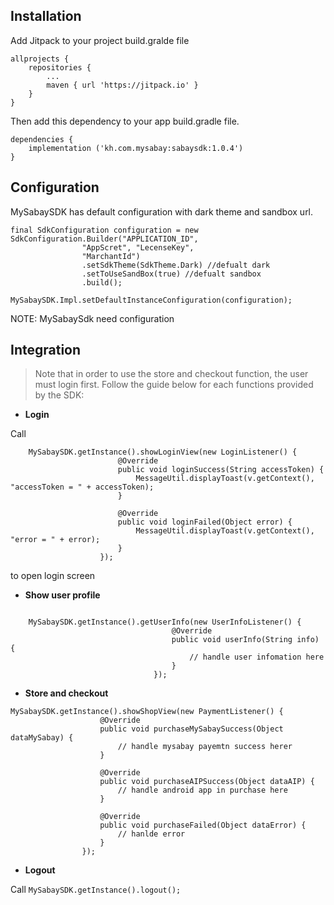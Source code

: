 ## Installation

Add Jitpack to your project build.gralde file

```
allprojects {
    repositories {
        ...
        maven { url 'https://jitpack.io' }
    }
}
```

Then add this dependency to your app build.gradle file.

```
dependencies {
    implementation ('kh.com.mysabay:sabaysdk:1.0.4')
}
```

## Configuration

MySabaySDK has default configuration with dark theme and sandbox url.

```
final SdkConfiguration configuration = new SdkConfiguration.Builder("APPLICATION_ID",
                "AppScret", "LecenseKey",
                "MarchantId")
                .setSdkTheme(SdkTheme.Dark) //defualt dark
                .setToUseSandBox(true) //defualt sandbox
                .build();
        MySabaySDK.Impl.setDefaultInstanceConfiguration(configuration);
```
NOTE: MySabaySdk need configuration

## Integration

> Note that in order to use the store and checkout function, the user must login first.
> Follow the guide below for each functions provided by the SDK:

*  **Login**

Call 

```
    MySabaySDK.getInstance().showLoginView(new LoginListener() {
                        @Override
                        public void loginSuccess(String accessToken) {
                            MessageUtil.displayToast(v.getContext(), "accessToken = " + accessToken);
                        }
    
                        @Override
                        public void loginFailed(Object error) {
                            MessageUtil.displayToast(v.getContext(), "error = " + error);
                        }
                    });
``` 
to open login screen

* **Show user profile**

```android

    MySabaySDK.getInstance().getUserInfo(new UserInfoListener() {
                                    @Override
                                    public void userInfo(String info) {
                                        // handle user infomation here
                                    }
                                });
```

* **Store and checkout**

```
MySabaySDK.getInstance().showShopView(new PaymentListener() {
                    @Override
                    public void purchaseMySabaySuccess(Object dataMySabay) {
                        // handle mysabay payemtn success herer
                    }

                    @Override
                    public void purchaseAIPSuccess(Object dataAIP) {
                        // handle android app in purchase here
                    }

                    @Override
                    public void purchaseFailed(Object dataError) {
                        // hanlde error
                    }
                });
```

* **Logout**

Call ```MySabaySDK.getInstance().logout();```
